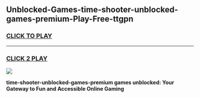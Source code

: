 
## Unblocked-Games-time-shooter-unblocked-games-premium-Play-Free-ttgpn
<h3>
<a href="https://premium76.site?title=time-shooter-unblocked-games-premium&ref=21A">CLICK TO PLAY</a></h3>
<hr>

<h3>
<a href="https://premium76.site?title=time-shooter-unblocked-games-premium&ref=21A">CLICK 2 PLAY</a>
  
</h3>

<a href="https://premium76.site?title=time-shooter-unblocked-games-premium&ref=21A"><img src="https://clearcache.store/games.png"></a>


**time-shooter-unblocked-games-premium games unblocked: Your Gateway to Fun and Accessible Online Gaming**
